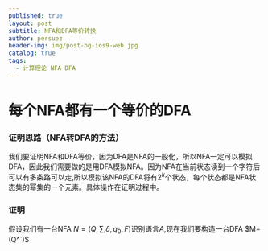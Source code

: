 ```yaml
---
published: true
layout: post
subtitle: NFA和DFA等价转换
author: persuez
header-img: img/post-bg-ios9-web.jpg
catalog: true
tags:
  - 计算理论 NFA DFA
---
```

# 每个NFA都有一个等价的DFA

### 证明思路（NFA转DFA的方法）
我们要证明NFA和DFA等价，因为DFA是NFA的一般化，所以NFA一定可以模拟DFA，因此我们需要做的是用DFA模拟NFA。因为NFA在当前状态读到一个字符后可以有多条路可以走,所以模拟该NFA的DFA将有$2^k$个状态，每个状态都是NFA状态集的幂集的一个元素。具体操作在证明过程中。

### 证明
假设我们有一台NFA $N=(Q, \sum, \delta, q_0, F)$识别语言$A$,现在我们要构造一台DFA $M=(Q^`)$
